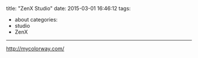 title: "ZenX Studio"
date: 2015-03-01 16:46:12
tags:
- about
categories:
- studio
- ZenX

---

http://mycolorway.com/  
